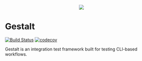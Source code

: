<p align="center">
  <img src="https://i.imgur.com/JTsSMat.png" />
</p>

# Gestalt

[![Build Status](https://travis-ci.org/ovrclk/gestalt.svg?branch=master)](https://travis-ci.org/ovrclk/gestalt)
[![codecov](https://codecov.io/gh/ovrclk/gestalt/branch/master/graph/badge.svg)](https://codecov.io/gh/ovrclk/gestalt)

Gestalt is an integration test framework built for testing
CLI-based workflows.
